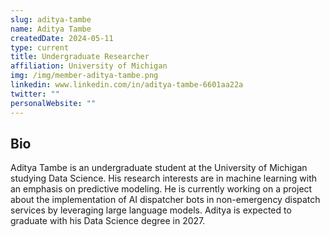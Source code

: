 ```yaml
---
slug: aditya-tambe
name: Aditya Tambe
createdDate: 2024-05-11
type: current
title: Undergraduate Researcher
affiliation: University of Michigan
img: /img/member-aditya-tambe.png
linkedin: www.linkedin.com/in/aditya-tambe-6601aa22a
twitter: ""
personalWebsite: ""
---
```


## Bio

Aditya Tambe is an undergraduate student at the University of Michigan studying Data Science. His research interests are in machine learning with an emphasis on predictive modeling. He is currently working on a project about the implementation of AI dispatcher bots in non-emergency dispatch services by leveraging large language models. Aditya is expected to graduate with his Data Science degree in 2027.